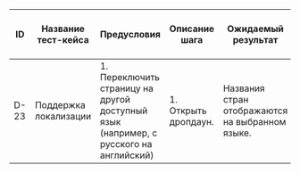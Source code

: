 | ID   | Название тест-кейса           | Предусловия                                      | Описание шага                      | Ожидаемый результат                              | Статус проверки в Окружении 1 | Статус проверки в Окружении 2 | Баг-репорт |
|------|------------------------------|-------------------------------------------------|-----------------------------------|-------------------------------------------------|------------------------------|------------------------------|------------|
| D-23 | Поддержка локализации         | 1. Переключить страницу на другой доступный язык (например, с русского на английский) | 1. Открыть дропдаун.              | Названия стран отображаются на выбранном языке. |                              |                              |            |
